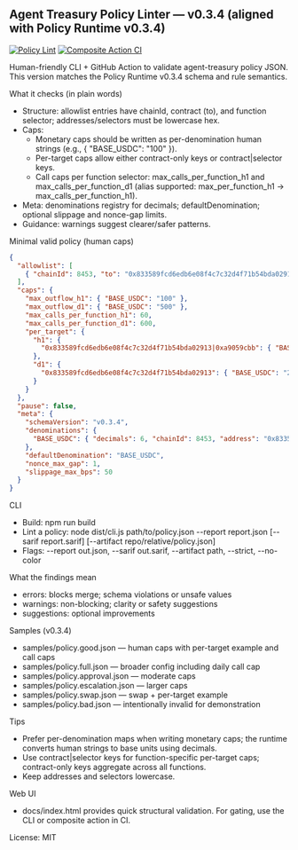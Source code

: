 ## Agent Treasury Policy Linter — v0.3.4 (aligned with Policy Runtime v0.3.4)

[![Policy Lint](https://github.com/Amara-ops/agent-guardrails-policy-linter/actions/workflows/policy-lint.yml/badge.svg)](https://github.com/Amara-ops/agent-guardrails-policy-linter/actions/workflows/policy-lint.yml)
[![Composite Action CI](https://github.com/Amara-ops/agent-guardrails-policy-linter/actions/workflows/policy-linter-action.yml/badge.svg)](https://github.com/Amara-ops/agent-guardrails-policy-linter/actions/workflows/policy-linter-action.yml)

Human-friendly CLI + GitHub Action to validate agent-treasury policy JSON. This version matches the Policy Runtime v0.3.4 schema and rule semantics.

What it checks (in plain words)
- Structure: allowlist entries have chainId, contract (to), and function selector; addresses/selectors must be lowercase hex.
- Caps:
  - Monetary caps should be written as per-denomination human strings (e.g., { "BASE_USDC": "100" }).
  - Per-target caps allow either contract-only keys or contract|selector keys.
  - Call caps per function selector: max_calls_per_function_h1 and max_calls_per_function_d1 (alias supported: max_per_function_h1 → max_calls_per_function_h1).
- Meta: denominations registry for decimals; defaultDenomination; optional slippage and nonce-gap limits.
- Guidance: warnings suggest clearer/safer patterns.

Minimal valid policy (human caps)
```json
{
  "allowlist": [
    { "chainId": 8453, "to": "0x833589fcd6edb6e08f4c7c32d4f71b54bda02913", "selector": "0xa9059cbb" }
  ],
  "caps": {
    "max_outflow_h1": { "BASE_USDC": "100" },
    "max_outflow_d1": { "BASE_USDC": "500" },
    "max_calls_per_function_h1": 60,
    "max_calls_per_function_d1": 600,
    "per_target": {
      "h1": {
        "0x833589fcd6edb6e08f4c7c32d4f71b54bda02913|0xa9059cbb": { "BASE_USDC": "50" }
      },
      "d1": {
        "0x833589fcd6edb6e08f4c7c32d4f71b54bda02913": { "BASE_USDC": "200" }
      }
    }
  },
  "pause": false,
  "meta": {
    "schemaVersion": "v0.3.4",
    "denominations": {
      "BASE_USDC": { "decimals": 6, "chainId": 8453, "address": "0x833589fcd6edb6e08f4c7c32d4f71b54bda02913" }
    },
    "defaultDenomination": "BASE_USDC",
    "nonce_max_gap": 1,
    "slippage_max_bps": 50
  }
}
```

CLI
- Build: npm run build
- Lint a policy: node dist/cli.js path/to/policy.json --report report.json [--sarif report.sarif] [--artifact repo/relative/policy.json]
- Flags: --report out.json, --sarif out.sarif, --artifact path, --strict, --no-color

What the findings mean
- errors: blocks merge; schema violations or unsafe values
- warnings: non-blocking; clarity or safety suggestions
- suggestions: optional improvements

Samples (v0.3.4)
- samples/policy.good.json — human caps with per-target example and call caps
- samples/policy.full.json — broader config including daily call cap
- samples/policy.approval.json — moderate caps
- samples/policy.escalation.json — larger caps
- samples/policy.swap.json — swap + per-target example
- samples/policy.bad.json — intentionally invalid for demonstration

Tips
- Prefer per-denomination maps when writing monetary caps; the runtime converts human strings to base units using decimals.
- Use contract|selector keys for function-specific per-target caps; contract-only keys aggregate across all functions.
- Keep addresses and selectors lowercase.

Web UI
- docs/index.html provides quick structural validation. For gating, use the CLI or composite action in CI.

License: MIT
